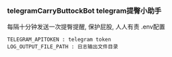 ### telegramCarryButtockBot telegram提臀小助手

每隔十分钟发送一次提臀提醒, 保护屁股, 人人有责
.env配置
``` .env
TELEGRAM_APITOKEN : telegram token
LOG_OUTPUT_FILE_PATH : 日志输出文件目录
```